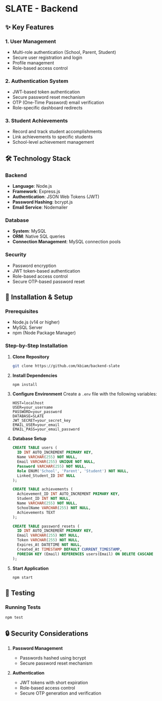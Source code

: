 # SLATE - Backend

## ✨ Key Features

### 1. User Management
- Multi-role authentication (School, Parent, Student)
- Secure user registration and login
- Profile management
- Role-based access control

### 2. Authentication System
- JWT-based token authentication
- Secure password reset mechanism
- OTP (One-Time Password) email verification
- Role-specific dashboard redirects

### 3. Student Achievements
- Record and track student accomplishments
- Link achievements to specific students
- School-level achievement management

## 🛠 Technology Stack

### Backend
- **Language**: Node.js
- **Framework**: Express.js
- **Authentication**: JSON Web Tokens (JWT)
- **Password Hashing**: bcrypt.js
- **Email Service**: Nodemailer

### Database
- **System**: MySQL
- **ORM**: Native SQL queries
- **Connection Management**: MySQL connection pools

### Security
- Password encryption
- JWT token-based authentication
- Role-based access control
- Secure OTP-based password reset

## 🚀 Installation & Setup

### Prerequisites
- Node.js (v14 or higher)
- MySQL Server
- npm (Node Package Manager)

### Step-by-Step Installation

1. **Clone Repository**
   ```bash
   git clone https://github.com/kbiam/backend-slate
   ```

2. **Install Dependencies**
   ```bash
   npm install
   ```

3. **Configure Environment**
   Create a `.env` file with the following variables:
   ```
   HOST=localhost
   USER=your_username
   PASSWORD=your_password
   DATABASE=SLATE
   JWT_SECRET=your_secret_key
   EMAIL_USER=your_email
   EMAIL_PASS=your_email_password
   ```

4. **Database Setup**
   ```sql
   CREATE TABLE users (
     ID INT AUTO_INCREMENT PRIMARY KEY,
     Name VARCHAR(255) NOT NULL,
     Email VARCHAR(255) UNIQUE NOT NULL,
     Password VARCHAR(255) NOT NULL,
     Role ENUM('School', 'Parent', 'Student') NOT NULL,
     Linked_Student_ID INT NULL
   );

   CREATE TABLE achievements (
     Achievement_ID INT AUTO_INCREMENT PRIMARY KEY,
     Student_ID INT NOT NULL,
     Name VARCHAR(255) NOT NULL,
     SchoolName VARCHAR(255) NOT NULL,
     Achievements TEXT
   );

   CREATE TABLE password_resets (
     ID INT AUTO_INCREMENT PRIMARY KEY,
     Email VARCHAR(255) NOT NULL,
     Token VARCHAR(255) NOT NULL,
     Expires_At DATETIME NOT NULL,
     Created_At TIMESTAMP DEFAULT CURRENT_TIMESTAMP,
     FOREIGN KEY (Email) REFERENCES users(Email) ON DELETE CASCADE
   );
   ```

5. **Start Application**
   ```bash
   npm start
   ```

## 🧪 Testing

### Running Tests
```bash
npm test
```

## 🔒 Security Considerations

1. **Password Management**
   - Passwords hashed using bcrypt
   - Secure password reset mechanism

2. **Authentication**
   - JWT tokens with short expiration
   - Role-based access control
   - Secure OTP generation and verification
